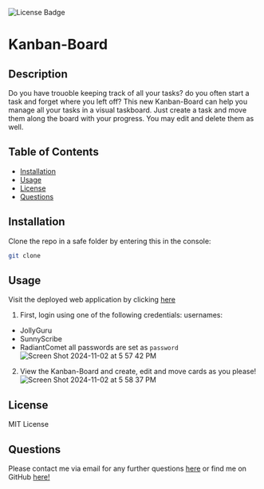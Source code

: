 ![License Badge](https://img.shields.io/badge/license-MIT-yellow.svg)

# Kanban-Board 

## Description
Do you have trouoble keeping track of all your tasks? do you often start a task and forget where you left off? This new Kanban-Board can help you manage all your tasks in a visual taskboard. Just create a task and move them along the board with your progress. You may edit and delete them as well. 
## Table of Contents 

- [Installation](#installation)
- [Usage](#usage)
- [License](#license)
- [Questions](#questions)

## Installation
Clone the repo in a safe folder by entering this in the console:
```bash
git clone 
```
## Usage
Visit the deployed web application by clicking [here](https://kanban-board-gsue.onrender.com)
1. First, login using one of the following credentials:
usernames:
- JollyGuru
- SunnyScribe
- RadiantComet
all passwords are set as `password`
![Screen Shot 2024-11-02 at 5 57 42 PM](https://github.com/user-attachments/assets/096dd52c-e107-4bee-a955-3a09a1ee6a14)
2. View the Kanban-Board and create, edit and move cards as you please!
  ![Screen Shot 2024-11-02 at 5 58 37 PM](https://github.com/user-attachments/assets/2e9906ea-98c8-4016-92f2-0d386865fcf2)

## License
MIT License
## Questions
Please contact me via email for any further questions [here](mailto:jmaloney11277@gmail.com) or find me on GitHub [here!](https://github.com/jmalon10)
